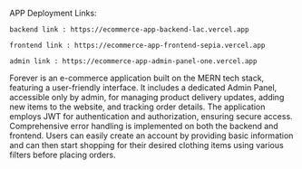  APP Deployment Links:
 
    backend link : https://ecommerce-app-backend-lac.vercel.app
    
    frontend link : https://ecommerce-app-frontend-sepia.vercel.app
    
    admin link : https://ecommerce-app-admin-panel-one.vercel.app


   Forever is an e-commerce application built on the MERN tech stack, featuring a user-friendly interface.
   It includes a dedicated Admin Panel, accessible only by admin, for managing product delivery updates,
   adding new items to the website, and tracking order details. The application employs JWT for authentication and authorization, 
   ensuring secure access. Comprehensive error handling is implemented on both the backend and frontend. 
   Users can easily create an account by providing basic information and can then start shopping for their
   desired clothing items using various filters before placing orders.
